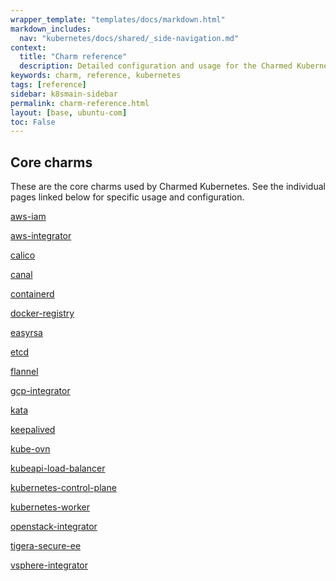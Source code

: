 ```yaml
---
wrapper_template: "templates/docs/markdown.html"
markdown_includes:
  nav: "kubernetes/docs/shared/_side-navigation.md"
context:
  title: "Charm reference"
  description: Detailed configuration and usage for the Charmed Kubernetes charms
keywords: charm, reference, kubernetes
tags: [reference]
sidebar: k8smain-sidebar
permalink: charm-reference.html
layout: [base, ubuntu-com]
toc: False
---
```


## Core charms

These are the core charms used by Charmed Kubernetes. See the individual pages
linked below for specific usage and configuration.


[aws-iam](https://charmhub.io/aws-iam)

[aws-integrator](https://charmhub.io/aws-integrator)

[calico](https://charmhub.io/calico)

[canal](https://charmhub.io/canal)

[containerd](https://charmhub.io/containerd)

[docker-registry](https://charmhub.io/docker-registry)

[easyrsa](https://charmhub.io/easyrsa)

[etcd](https://charmhub.io/etcd)

[flannel](https://charmhub.io/flannel)

[gcp-integrator](https://charmhub.io/gcp-integrator)

[kata](https://charmhub.io/kata)

[keepalived](https://charmhub.io/keepalived)

[kube-ovn](https://charmhub.io/kube-ovn)

[kubeapi-load-balancer](https://charmhub.io/kubeapi-load-balancer)

[kubernetes-control-plane](https://charmhub.io/kubernetes-control-plane)

[kubernetes-worker](https://charmhub.io/kubernetes-worker)

[openstack-integrator](https://charmhub.io/openstack-integrator)

[tigera-secure-ee](https://charmhub.io/tigera-secure-ee)

[vsphere-integrator](https://charmhub.io/vsphere-integrator)


